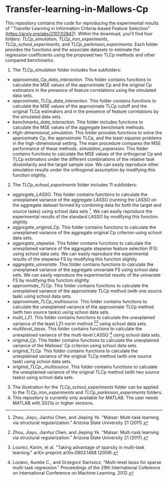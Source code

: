 # Transfer-learning-in-Mallows-Cp
This repository contains the code for reproducing the experimental results of ''Transfer Learning in Information Criteria-based Feature Selection" (https://arxiv.org/abs/2107.02847).
Within the download, you'll find four folders: *TLCp_simulation*, *TLCp_iron_experiments*, *TLCp_school_experiments*, and *TLCp_parkinson_experiments*. Each folder provides the functions and the associate datasets to estimate the regression coefficients using the proposed two TLCp methods and other compared benchmarks.
1. The *TLCp_simulation* folder includes five subfolders:
- *approximate_Cp_data_interaction*. This folder contains functions to calculate the MSE values of the approximate Cp and the original Cp estimators in the presence of feature correlations using the simulated data sets.
- *approximate_TLCp_data_interaction*. This folder contains functions to calculate the MSE values of the approximate TLCp cutoff and the original TLCp estimators and in the presence of feature correlations by the simulated data sets.
- *benchmarks_data_interaction*. This folder includes functions to calculate the MSE values of the aggregate benchmark methods.
- *High-dimensional_simulation*. This folder provides functions to solve the approximate Cp, the approximate TLCp, and the least-squares problems in the high-dimensional setting. The main procedure compares the MSE performance of these methods.
*simulation_expansion*. This folder contains functions to calculate the MSE values of the orthogonal Cp and TLCp estimators under the different combinations of the relative task dissimilarity and the target sample size. We can easily reproduce other simulation results under the orthogonal assumption by modifying this function slightly.
2. The *TLCp_school_experiments* folder includes 11 subfolders:
- *aggregate_LASSO*. This folder contains functions to calculate the unexplained variance of the aggregate LASSO (running the LASSO on the aggregate dataset formed by combining data for both the target and source tasks) using school data sets [^1]. We can easily reproduce the experimental results of the standard LASSO by modifying this function slightly.
- *aggregate_original_Cp*. This folder contains functions to calculate the unexplained variance of the aggregate original Cp criterion using school data sets.
- *aggregate_stepwise*. This folder contains functions to calculate the unexplained variance of the aggregate stepwise feature selection (FS) using school data sets. We can easily reproduce the experimental results of the stepwise FS by modifying this function slightly.
- *aggregate_univariate*. This folder contains functions to calculate the unexplained variance of the aggregate univariate FS using school data sets. We can easily reproduce the experimental results of the univariate FS by modifying this function slightly.
- *approximate_TLCp*. This folder contains functions to calculate the unexplained variance of the approximate TLCp method (with one source task) using school data sets. 
- *approximate_TLCp_multisource*. This folder contains functions to calculate the unexplained variance of the approximate TLCp method (with two source tasks) using school data sets. 
- *multi_L21*. This folder contains functions to calculate the unexplained variance of the least L21-norm method [^1][^2] using school data sets. 
- *multilevel_lasso*. This folder contains functions to calculate the unexplained variance of the multi-level LASSO [^3] using school data sets. 
- *original_Cp*. This folder contains functions to calculate the unexplained variance of the Mallows' Cp criterion using school data sets.
- *original_TLCp*. This folder contains functions to calculate the unexplained variance of the original TLCp method (with one source task) using school data sets.
- *original_TLCp._multisource*. This folder contains functions to calculate the unexplained variance of the original TLCp method (with two source tasks) using school data sets.
3. The illustration for the *TLCp_school_experiments* folder can be applied to the *TLCp_iron_experiments* and *TLCp_parkinson_experiments* folders.
4. This repository is currently only available for MATLAB. The user needs MATLAB with 2021a or higher versions.
[^1]: Zhou, Jiayu, Jianhui Chen, and Jieping Ye. "Malsar: Multi-task learning via structural regularization." Arizona State University 21 (2011).
[^2]: Lounici, Karim, et al. "Taking advantage of sparsity in multi-task learning." arXiv preprint arXiv:0903.1468 (2009).
[^3]: Lozano, Aurelie C., and Grzegorz Swirszcz. "Multi-level lasso for sparse multi-task regression." Proceedings of the 29th International Coference on International Conference on Machine Learning. 2012.
